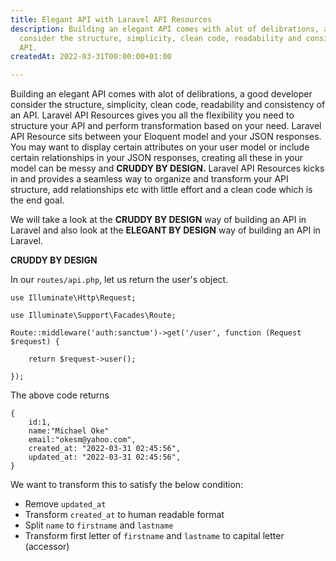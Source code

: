 ```yaml
---
title: Elegant API with Laravel API Resources
description: Building an elegant API comes with alot of delibrations, a good developer
  consider the structure, simplicity, clean code, readability and consistency of an
  API.
createdAt: 2022-03-31T00:00:00+01:00

---
```

Building an elegant API comes with alot of delibrations, a good developer consider the structure, simplicity, clean code, readability and consistency of an API. Laravel API Resources gives you all the flexibility you need to structure your API and perform transformation based on your need. Laravel API Resource sits between your Eloquent model and your JSON responses. You may want to display certain attributes on your user model or include certain relationships in your JSON responses, creating all these in your model can be messy and **CRUDDY BY DESIGN.** Laravel API Resources kicks in and provides a seamless way to organize and transform your API structure, add relationships etc with little effort and a clean code which is the end goal.

We will take a look at the **CRUDDY BY DESIGN** way of building an API in Laravel and also look at the **ELEGANT BY DESIGN** way of building an API in Laravel.

**CRUDDY BY DESIGN**

In our `routes/api.php`, let us return the user's object.

    use Illuminate\Http\Request;
    
    use Illuminate\Support\Facades\Route;
    
    Route::middleware('auth:sanctum')->get('/user', function (Request $request) {
    
    	return $request->user();
    
    });

The above code returns

    {
    	id:1,
        name:"Michael Oke"
        email:"okesm@yahoo.com",
        created_at: "2022-03-31 02:45:56",
        updated_at: "2022-03-31 02:45:56",
    }

We want to transform this to satisfy the below condition:

* Remove `updated_at`
* Transform `created_at` to human readable format
* Split  `name` to `firstname` and `lastname`
* Transform first letter of `firstname` and `lastname` to capital letter (accessor)